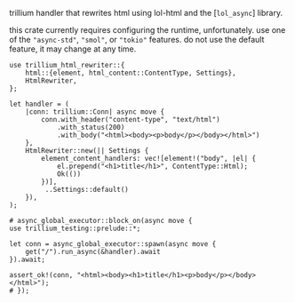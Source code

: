 trillium handler that rewrites html using lol-html and the
[`lol_async`] library.

this crate currently requires configuring the runtime,
unfortunately. use one of the `"async-std"`, `"smol"`, or `"tokio"`
features. do not use the default feature, it may change at any time.

```
use trillium_html_rewriter::{
    html::{element, html_content::ContentType, Settings},
    HtmlRewriter,
};

let handler = (
    |conn: trillium::Conn| async move {
        conn.with_header("content-type", "text/html")
            .with_status(200)
            .with_body("<html><body><p>body</p></body></html>")
    },
    HtmlRewriter::new(|| Settings {
        element_content_handlers: vec![element!("body", |el| {
            el.prepend("<h1>title</h1>", ContentType::Html);
            Ok(())
        })],
         ..Settings::default()
    }),
);

# async_global_executor::block_on(async move {
use trillium_testing::prelude::*;

let conn = async_global_executor::spawn(async move {
    get("/").run_async(&handler).await
}).await;

assert_ok!(conn, "<html><body><h1>title</h1><p>body</p></body></html>");
# });
